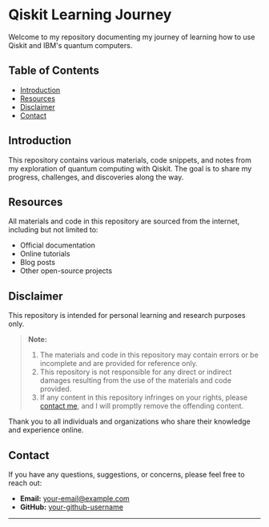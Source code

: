 # Qiskit Learning Journey

Welcome to my repository documenting my journey of learning how to use Qiskit and IBM's quantum computers.

## Table of Contents

- [Introduction](#introduction)
- [Resources](#resources)
- [Disclaimer](#disclaimer)
- [Contact](#contact)

## Introduction

This repository contains various materials, code snippets, and notes from my exploration of quantum computing with Qiskit. The goal is to share my progress, challenges, and discoveries along the way.

## Resources

All materials and code in this repository are sourced from the internet, including but not limited to:

- Official documentation
- Online tutorials
- Blog posts
- Other open-source projects

## Disclaimer

This repository is intended for personal learning and research purposes only.

> **Note:**
>
> 1. The materials and code in this repository may contain errors or be incomplete and are provided for reference only.
> 2. This repository is not responsible for any direct or indirect damages resulting from the use of the materials and code provided.
> 3. If any content in this repository infringes on your rights, please [contact me](#contact), and I will promptly remove the offending content.

Thank you to all individuals and organizations who share their knowledge and experience online.

## Contact

If you have any questions, suggestions, or concerns, please feel free to reach out:

- **Email:** [your-email@example.com](mailto:your-email@example.com)
- **GitHub:** [your-github-username](https://github.com/your-github-username)

---
